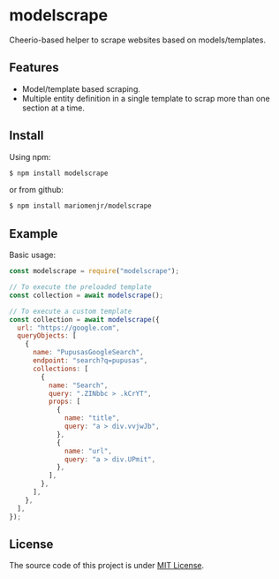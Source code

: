 # modelscrape

Cheerio-based helper to scrape websites based on models/templates.

## Features

- Model/template based scraping.
- Multiple entity definition in a single template to scrap more than one section at a time.

## Install

Using npm:

```bash
$ npm install modelscrape
```

or from github:

```bash
$ npm install mariomenjr/modelscrape
```

## Example

Basic usage:

```js
const modelscrape = require("modelscrape");

// To execute the preloaded template
const collection = await modelscrape();

// To execute a custom template
const collection = await modelscrape({
  url: "https://google.com",
  queryObjects: [
    {
      name: "PupusasGoogleSearch",
      endpoint: "search?q=pupusas",
      collections: [
        {
          name: "Search",
          query: ".ZINbbc > .kCrYT",
          props: [
            {
              name: "title",
              query: "a > div.vvjwJb",
            },
            {
              name: "url",
              query: "a > div.UPmit",
            },
          ],
        },
      ],
    },
  ],
});
```

## License

The source code of this project is under [MIT License](https://opensource.org/licenses/MIT).
